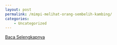 ```yaml
---
layout: post
permalink: /mimpi-melihat-orang-sembelih-kambing/
categories:
    - Uncategorized
---
```


[Baca Selengkapnya](/10)